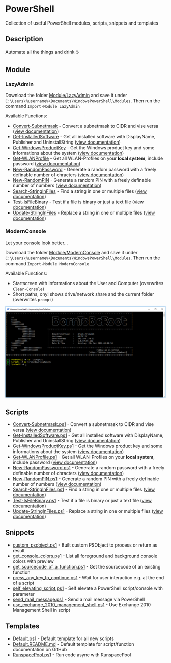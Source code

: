 # PowerShell
Collection of useful PowerShell modules, scripts, snippets and templates

## Description

Automate all the things and drink :coffee:

## Module

### LazyAdmin

Download the folder [Module/LazyAdmin](Module/LazyAdmin) and save it under `C:\Users\%username%\Documents\WindowsPowerShell\Modules`. Then run the command `Import-Module LazyAdmin`

Available Functions:

* [Convert-Subnetmask](Module/LazyAdmin/Convert-Subnetmask.ps1) - Convert a subnetmask to CIDR and vise versa ([view documentation](Documentation/Convert-Subnetmask.README.md)) 
* [Get-InstalledSoftware](Module/LazyAdmin/Get-InstalledSoftware.ps1) - Get all installed software with DisplayName, Publisher and UninstallString ([view documentation](Documentation/Get-InstalledSoftware.README.md))
* [Get-WindowsProductKey](Module/LazyAdmin/Get-WindowsProductKey.ps1) - Get the Windows product key and some informations about the system ([view documentation](Documentation/Get-WindowsProductKey.README.md))
* [Get-WLANProfile](Module/LazyAdmin/Get-WLANProfile.ps1) - Get all WLAN-Profiles on your **local system**, include password ([view documentation](Documentation/Get-WLANProfile.README.md))
* [New-RandomPassword](Module/LazyAdmin/New-RandomPassword.ps1) - Generate a random password with a freely definable number of chracters ([view documentation](Documentation/New-RandomPassword.README.md))
* [New-RandomPIN](Module/LazyAdmin/New-RandomPIN.ps1) - Generate a random PIN with a freely definable number of numbers ([view documentation](Documentation/New-RandomPIN.README.md))
* [Search-StringInFiles](Module/LazyAdmin/Search-StringInFiles.ps1) - Find a string in one or multiple files ([view documentation](Documentation/Search-StringInFiles.README.md))
* [Test-IsFileBinary](Module/LazyAdmin/Test-IsFileBinary.ps1) - Test if a file is binary or just a text file ([view documentation](Documentation/Test-IsFileBinary.README.md))
* [Update-StringInFiles](Module/LazyAdmin/Update-StringInFiles.ps1) - Replace a string in one or multiple files ([view documentation](Documentation/Update-StringInFiles.README.md))

### ModernConsole 

Let your console look better...

Download the folder [Module/ModernConsole](Module/ModernConsole) and save it under `C:\Users\%username%\Documents\WindowsPowerShell\Modules`. Then run the command `Import-Module ModernConsole`

Available Functions:

* Startscreen with Informations about the User and Computer (overwrites `Clear-Console`)
* Short paths, onyl shows drive/network share and the current folder (overwrites `prompt`)

![Screenshot](/Documentation/ModernConsole.png?raw=true)

## Scripts

* [Convert-Subnetmask.ps1](Scripts/Convert-Subnetmask.ps1) - Convert a subnetmask to CIDR and vise versa ([view documentation](Documentation/Convert-Subnetmask.README.md))
* [Get-InstalledSoftware.ps1](Scripts/Get-InstalledSoftware.ps1) - Get all installed software with DisplayName, Publisher and UninstallString ([view documentation](Documentation/Get-InstalledSoftware.README.md))
* [Get-WindowsProductKey.ps1](Scripts/Get-WindowsProductKey.ps1) - Get the Windows product key and some informations about the system ([view documentation](Documentation/Get-WindowsProductKey.README.md))
* [Get-WLANProfile.ps1](Scripts/Get-WLANProfile.ps1) - Get all WLAN-Profiles on your **local system**, include password ([view documentation](Documentation/Get-WLANProfile.README.md))
* [New-RandomPassword.ps1](Scripts/New-RandomPassword.ps1) - Generate a random password with a freely definable number of chracters ([view documentation](Documentation/New-RandomPassword.README.md))
* [New-RandomPIN.ps1](Scripts/New-RandomPIN.ps1) - Generate a random PIN with a freely definable number of numbers ([view documentation](Documentation/New-RandomPIN.README.md))
* [Search-StringInFiles.ps1](Scripts/Search-StringInFiles.ps1) - Find a string in one or multiple files ([view documentation](Documentation/Search-StringInFiles.README.md))
* [Test-IsFileBinary.ps1](Scripts/Test-IsFileBinary.ps1) - Test if a file is binary or just a text file ([view documentation](Documentation/Test-IsFileBinary.README.md))
* [Update-StringInFiles.ps1](Scripts/Update-StringInFiles.ps1) - Replace a string in one or multiple files ([view documentation](Documentation/Update-StringInFiles.README.md))

## Snippets

* [custom_psobject.ps1](Snippets/custom_psobject.ps1) - Built custom PSObject to process or return as result
* [get_console_colors.ps1](Snippets/get_console_colors.ps1) - List all foreground and background console colors with preview
* [get_sourcecode_of_a_function.ps1](Snippets/get_sourcecode_of_a_function.ps1) - Get the sourcecode of an existing function
* [press_any_key_to_continue.ps1](Snippets/press_any_key_to_continue.ps1) - Wait for user interaction e.g. at the end of a script
* [self_elevating_script.ps1](Snippets/self_elevating_script.ps1) - Self elevate a PowerShell script/console with parameter 
* [send_mail_message.ps1](Snippets/send_mail_message.ps1) - Send a mail message via PowerShell
* [use_exchange_2010_management_shell.ps1](Snippets/use_exchange_2010_management_shell.ps1) - Use Exchange 2010 Management Shell in script

## Templates

* [Default.ps1](Templates/Default.ps1) - Default template for all new scripts
* [Default.README.md](Templates/Default.README.md) - Default template for script/function documentation on GitHub
* [RunspacePool.ps1](Templates/RunspacePool.ps1) - Run code async with RunspacePool
